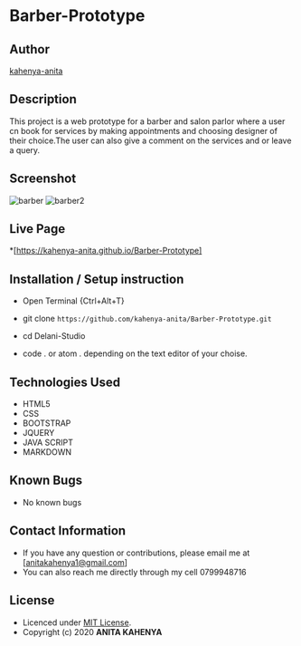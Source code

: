 # Barber-Prototype

## Author

[kahenya-anita](https://github.com/kahenya-anita)

## Description

This project is a web prototype for a barber and salon parlor where a user cn book for services by making appointments and choosing designer of their choice.The user can also give a comment on the services and or leave a query.

## Screenshot
![barber](https://user-images.githubusercontent.com/62019551/79849209-d6e22a00-83ca-11ea-8207-d81b62c52df6.png)
![barber2](https://user-images.githubusercontent.com/62019551/79850379-8370db80-83cc-11ea-9774-164db8be9c75.png)

## Live Page 
*[https://kahenya-anita.github.io/Barber-Prototype]


## Installation / Setup instruction
* Open Terminal {Ctrl+Alt+T}

* git clone ```https://github.com/kahenya-anita/Barber-Prototype.git```

* cd Delani-Studio

* code . or atom . depending on the text editor of your choise.

## Technologies Used

* HTML5
* CSS
* BOOTSTRAP
* JQUERY
* JAVA SCRIPT
* MARKDOWN


## Known Bugs
* No known bugs

## Contact Information 

* If you have any question or contributions, please email me at [anitakahenya1@gmail.com]
* You can also reach me directly through my cell 0799948716

## License

* Licenced under [MIT License](LICENSE).
* Copyright (c) 2020 **ANITA KAHENYA**
